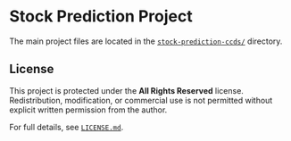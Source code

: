 # Stock Prediction Project

The main project files are located in the [`stock-prediction-ccds/`](./stock-prediction-ccds) directory.

## License

This project is protected under the **All Rights Reserved** license. Redistribution, modification, or commercial use is not permitted without explicit written permission from the author.

For full details, see [`LICENSE.md`](./stock-prediction-ccds/LICENSE.md).
